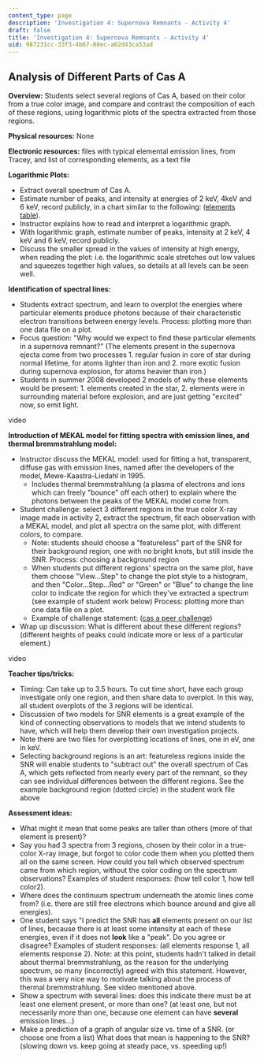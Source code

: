 ```yaml
---
content_type: page
description: 'Investigation 4: Supernova Remnants - Activity 4'
draft: false
title: 'Investigation 4: Supernova Remnants - Activity 4'
uid: 987231cc-33f3-4b67-80ec-a62d43ca53ad
---
```

## **Analysis of Different Parts of Cas A**

**Overview:** Students select several regions of Cas A, based on their color from a true color image, and compare and contrast the composition of each of these regions, using logarithmic plots of the spectra extracted from those regions.

**Physical resources:** None

**Electronic resources:** files with typical elemental emission lines, from Tracey, and list of corresponding elements, as a text file

**Logarithmic Plots:**

- Extract overall spectrum of Cas A.
- Estimate number of peaks, and intensity at energies of 2 keV, 4keV and 6 keV, record publicly, in a chart similar to the following: ([elements table](https://old.ocw.mit.edu/high-school/physics/chandra-astrophysics-institute/investigation-4-supernova-remnants/image-gallery-4/MITHFH_chandra_inv4_el_tb.jpg)).
- Instructor explains how to read and interpret a logarithmic graph.
- With logarithmic graph, estimate number of peaks, intensity at 2 keV, 4 keV and 6 keV, record publicly.
- Discuss the smaller spread in the values of intensity at high energy, when reading the plot: i.e. the logarithmic scale stretches out low values and squeezes together high values, so details at all levels can be seen well.

**Identification of spectral lines:**

- Students extract spectrum, and learn to overplot the energies where particular elements produce photons because of their characteristic electron transitions between energy levels. Process: plotting more than one data file on a plot.
- Focus question: "Why would we expect to find these particular elements in a supernova remnant?" (The elements present in the supernova ejecta come from two processes 1. regular fusion in core of star during normal lifetime, for atoms lighter than iron and 2. more exotic fusion during supernova explosion, for atoms heavier than iron.)
- Students in summer 2008 developed 2 models of why these elements would be present: 1. elements created in the star, 2. elements were in surrounding material before explosion, and are just getting "excited" now, so emit light.

video 

**Introduction of MEKAL model for fitting spectra with emission lines, and thermal bremmstrahlung model:**

- Instructor discuss the MEKAL model: used for fitting a hot, transparent, diffuse gas with emission lines, named after the developers of the model, Mewe-Kaastra-Liedahl in 1995.
    - Includes thermal bremmstrahlung (a plasma of electrons and ions which can freely "bounce" off each other) to explain where the photons between the peaks of the MEKAL model come from.
- Student challenge: select 3 different regions in the true color X-ray image made in activity 2, extract the spectrum, fit each observation with a MEKAL model, and plot all spectra on the same plot, with different colors, to compare.
    - Note: students should choose a "featureless" part of the SNR for their background region, one with no bright knots, but still inside the SNR. Process: choosing a background region
    - When students put different regions' spectra on the same plot, have them choose "View...Step" to change the plot style to a histogram, and then "Color...Step...Red" or "Green" or "Blue" to change the line color to indicate the region for which they've extracted a spectrum (see example of student work below) Process: plotting more than one data file on a plot.
    - Example of challenge statement: ([cas a peer challenge](https://old.ocw.mit.edu/high-school/physics/chandra-astrophysics-institute/investigation-4-supernova-remnants/image-gallery-4/MITHFH_chandra_inv4_ca_chl.jpg))
- Wrap up discussion: What is different about these different regions? (different heights of peaks could indicate more or less of a particular element.)

video

**Teacher tips/tricks:**

- Timing: Can take up to 3.5 hours. To cut time short, have each group investigate only one region, and then share data to overplot. In this way, all student overplots of the 3 regions will be identical.
- Discussion of two models for SNR elements is a great example of the kind of connecting observations to models that we intend students to have, which will help them develop their own investigation projects.
- Note there are two files for overplotting locations of lines, one in eV, one in keV.
- Selecting background regions is an art: featureless regions inside the SNR will enable students to "subtract out" the overall spectrum of Cas A, which gets reflected from nearly every part of the remnant, so they can see individual differences between the different regions. See the example background region (dotted circle) in the student work file above

**Assessment ideas:**

- What might it mean that some peaks are taller than others (more of that element is present)?
- Say you had 3 spectra from 3 regions, chosen by their color in a true-color X-ray image, but forgot to color code them when you plotted them all on the same screen. How could you tell which observed spectrum came from which region, without the color coding on the spectrum observations? Examples of student responses: (how tell color 1, how tell color2).
- Where does the continuum spectrum underneath the atomic lines come from? (i.e. there are still free electrons which bounce around and give all energies).
- One student says "I predict the SNR has **all** elements present on our list of lines, because there is at least some intensity at each of these energies, even if it does not **look** like a "peak". Do you agree or disagree? Examples of student responses: (all elements response 1, all elements response 2). Note: at this point, students hadn't talked in detail about thermal bremmstrahlung, as the reason for the underlying spectrum, so many (incorrectly) agreed with this statement. However, this was a very nice way to motivate talking about the process of thermal bremmstrahlung. See video mentioned above.
- Show a spectrum with several lines: does this indicate there must be at least one element present, or more than one? (at least one, but not necessarily more than one, because one element can have **several** emission lines...)
- Make a prediction of a graph of angular size vs. time of a SNR. (or choose one from a list) What does that mean is happening to the SNR? (slowing down vs. keep going at steady pace, vs. speeding up!)